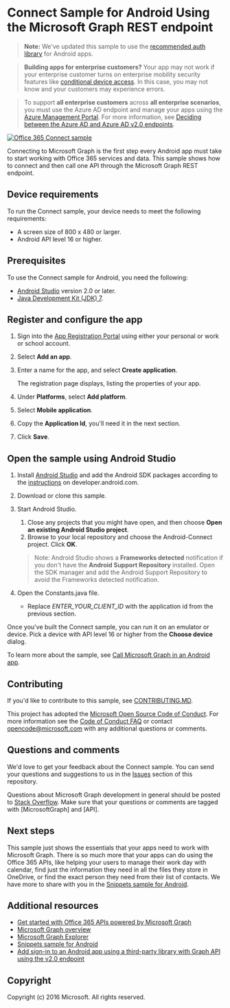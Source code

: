 # Connect Sample for Android Using the Microsoft Graph REST endpoint

>**Note:** We've updated this sample to use the [recommended auth library](https://docs.microsoft.com/en-us/azure/active-directory/develop/active-directory-v2-libraries#compatible-client-libraries) for Android apps.


> **Building apps for enterprise customers?** Your app may not work if your enterprise customer turns on enterprise mobility security features like <a href="https://azure.microsoft.com/en-us/documentation/articles/active-directory-conditional-access-device-policies/" target="_newtab">conditional device access</a>. In this case, you may not know and your customers may experience errors. 

> To support **all enterprise customers** across **all enterprise scenarios**, you must use the Azure AD endpoint and manage your apps using the [Azure Management Portal](https://aka.ms/aadapplist). For more information, see [Deciding between the Azure AD and Azure AD v2.0 endpoints](https://graph.microsoft.io/docs/authorization/auth_overview#deciding-between-azure-ad-and-the-v2-authentication-endpoint).

[![Office 365 Connect sample](/readme-images/O365-Android-Connect-video_play_icon.png)](https://www.youtube.com/watch?v=3IQIDFrqhY4 "Click to see the sample in action")

Connecting to Microsoft Graph is the first step every Android app must take to start working with Office 365 services and data. This sample shows how to connect and then call one API through the Microsoft Graph REST endpoint.

## Device requirements

To run the Connect sample, your device needs to meet the following requirements:

* A screen size of 800 x 480 or larger.
* Android API level 16 or higher.
 
## Prerequisites

To use the Connect sample for Android, you need the following:

* [Android Studio](http://developer.android.com/sdk/index.html) version 2.0 or later.
* [Java Development Kit (JDK) 7](http://www.oracle.com/technetwork/java/javase/downloads/jdk7-downloads-1880260.html).

<a name="register"></a>
## Register and configure the app

1. Sign into the [App Registration Portal](https://apps.dev.microsoft.com/) using either your personal or work or school account.
2. Select **Add an app**.
3. Enter a name for the app, and select **Create application**.
	
	The registration page displays, listing the properties of your app.
 
4. Under **Platforms**, select **Add platform**.
5. Select **Mobile application**.
6. Copy the **Application Id**, you'll need it in the next section.
7. Click **Save**.
  
## Open the sample using Android Studio

1. Install [Android Studio](http://developer.android.com/sdk/index.html) and add the Android SDK packages according to the [instructions](http://developer.android.com/sdk/installing/adding-packages.html) on developer.android.com.
2. Download or clone this sample.
3. Start Android Studio.
	1. Close any projects that you might have open, and then choose **Open an existing Android Studio project**.
	2. Browse to your local repository and choose the Android-Connect project. Click **OK**.
	
	> Note: Android Studio shows a **Frameworks detected** notification if you don't have the **Android Support Repository** installed. Open the SDK manager and add the Android Support Repository to avoid the Frameworks detected notification.

4. Open the Constants.java file.
	* Replace *ENTER_YOUR_CLIENT_ID* with the application id from the previous section.

Once you've built the Connect sample, you can run it on an emulator or device. Pick a device with API level 16 or higher from the **Choose device** dialog.

To learn more about the sample, see [Call Microsoft Graph in an Android app](https://graph.microsoft.io/en-us/docs/platform/android).

<a name="contributing"></a>
## Contributing ##

If you'd like to contribute to this sample, see [CONTRIBUTING.MD](/CONTRIBUTING.md).

This project has adopted the [Microsoft Open Source Code of Conduct](https://opensource.microsoft.com/codeofconduct/). For more information see the [Code of Conduct FAQ](https://opensource.microsoft.com/codeofconduct/faq/) or contact [opencode@microsoft.com](mailto:opencode@microsoft.com) with any additional questions or comments.

## Questions and comments

We'd love to get your feedback about the Connect sample. You can send your questions and suggestions to us in the [Issues](issues) section of this repository.

Questions about Microsoft Graph development in general should be posted to [Stack Overflow](http://stackoverflow.com/questions/tagged/MicrosoftGraph+API). Make sure that your questions or comments are tagged with [MicrosoftGraph] and [API].

## Next steps

This sample just shows the essentials that your apps need to work with Microsoft Graph. There is so much more that your apps can do using the Office 365 APIs, like helping your users to manage their work day with calendar, find just the information they need in all the files they store in OneDrive, or find the exact person they need from their list of contacts. We have more to share with you in the [Snippets sample for Android](../../../android-java-snippets-rest-sample). 
  
## Additional resources

* [Get started with Office 365 APIs powered by Microsoft Graph](http://dev.office.com/getting-started/office365apis)
* [Microsoft Graph overview](http://graph.microsoft.io)
* [Microsoft Graph Explorer](https://developer.microsoft.com/en-us/graph/graph-explorer)
* [Snippets sample for Android](../../../android-java-snippets-rest-sample)
* [Add sign-in to an Android app using a third-party library with Graph API using the v2.0 endpoint](https://docs.microsoft.com/en-us/azure/active-directory/develop/active-directory-v2-devquickstarts-android)

## Copyright
Copyright (c) 2016 Microsoft. All rights reserved.
